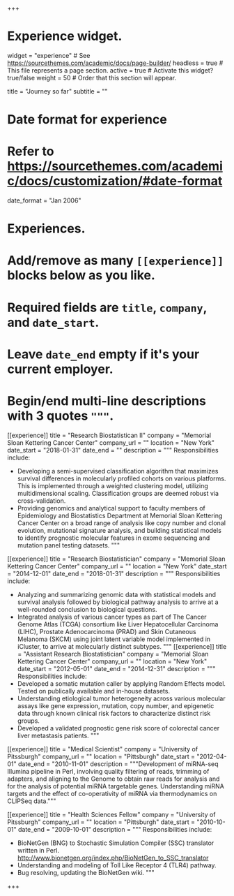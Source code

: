 +++
# Experience widget.
widget = "experience"  # See https://sourcethemes.com/academic/docs/page-builder/
headless = true  # This file represents a page section.
active = true  # Activate this widget? true/false
weight = 50 # Order that this section will appear.

title = "Journey so far"
subtitle = ""

# Date format for experience
#   Refer to https://sourcethemes.com/academic/docs/customization/#date-format
date_format = "Jan 2006"

# Experiences.
#   Add/remove as many `[[experience]]` blocks below as you like.
#   Required fields are `title`, `company`, and `date_start`.
#   Leave `date_end` empty if it's your current employer.
#   Begin/end multi-line descriptions with 3 quotes `"""`.
[[experience]]
  title = "Research Biostatistican II"
  company = "Memorial Sloan Kettering Cancer Center"
  company_url = ""
  location = "New York"
  date_start = "2018-01-31"
  date_end = ""
  description = """
  Responsibilities include:
  
  *  Developing a semi-supervised classification algorithm that maximizes survival differences in molecularly profiled cohorts on various platforms. This is implemented through a weighted clustering model, utilizing multidimensional scaling. Classification groups are deemed robust via cross-validation.
  *  Providing genomics and analytical support to faculty members of Epidemiology and Biostatistics Department at Memorial Sloan Kettering Cancer Center on a broad range of analysis like copy number and clonal evolution, mutational signature analysis, and building statistical models to identify prognostic molecular features in exome sequencing and mutation panel testing datasets.
  """

[[experience]]
  title = "Research Biostatistician"
  company = "Memorial Sloan Kettering Cancer Center"
  company_url = ""
  location = "New York"
  date_start = "2014-12-01"
  date_end = "2018-01-31"
  description = """
  Responsibilities include:
  *  Analyzing and summarizing genomic data with statistical models and survival analysis followed by biological pathway analysis to arrive at a well-rounded conclusion to biological questions.
  *  Integrated analysis of various cancer types as part of The Cancer Genome Atlas (TCGA) consortium like Liver Hepatocellular Carcinoma (LIHC), Prostate Adenocarcinoma (PRAD) and Skin Cutaneous Melanoma (SKCM) using joint latent variable model implemented in iCluster, to arrive at molecularly distinct subtypes.
"""
[[experience]]
  title = "Assistant Research Biostatistician"
  company = "Memorial Sloan Kettering Cancer Center"
  company_url = ""
  location = "New York"
  date_start = "2012-05-01"
  date_end = "2014-12-31"
  description = """
  Responsibilities include:
  *  Developed a somatic mutation caller by applying Random Effects model. Tested on publically available and in-house datasets.
  *  Understanding etiological tumor heterogeneity across various molecular assays like gene expression, mutation, copy number, and epigenetic data through known clinical risk factors to characterize distinct risk groups.
  *  Developed a validated prognostic gene risk score of colorectal cancer liver metastasis patients.
"""

[[experience]]
  title = "Medical Scientist"
  company = "University of Pitssburgh"
  company_url = ""
  location = "Pittsburgh"
  date_start = "2012-04-01"
  date_end = "2010-11-01"
  description =  """Development of miRNA-seq Illumina pipeline in Perl, involving quality filtering of reads, trimming of adapters, and aligning to the Genome to obtain raw reads for analysis and for the analysis of potential miRNA targetable genes. Understanding miRNA targets and the effect of co-operativity of miRNA via thermodynamics on CLIPSeq data."""

  
[[experience]]
  title = "Health Sciences Fellow"
  company = "University of Pitssburgh"
  company_url = ""
  location = "Pittsburgh"
  date_start = "2010-10-01"
  date_end = "2009-10-01"
  description = """ 
  Responsibilities include:
  *  BioNetGen (BNG) to Stochastic Simulation Compiler (SSC) translator written in Perl. http://www.bionetgen.org/index.php/BioNetGen_to_SSC_translator
  *  Understanding and modeling of Toll Like Receptor 4 (TLR4) pathway.
  *  Bug resolving, updating the BioNetGen wiki.
  """
  
+++

